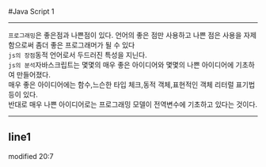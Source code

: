 #Java Script 1

----------
`프로그래밍`은 좋은점과 나쁜점이 있다. 언어의 좋은 점만 사용하고 나쁜 점은 사용을 자제함으로써 좀더 좋은 프로그래머가 될 수 있다  
`js의 장점`동적 언어로서 두드러진 특성을 지닌다.  
`js의 분석`자바스크립트는 몇몇의 매우 좋은 아이디어와 몇몇의 나쁜 아이디어에 기초하여 만들어졌다.  
매우 좋은 아이디어에는 함수,느슨한 타입 체크,동적 객체,표현적인 객체 리터럴 표기법 등이 있다.  
반대로 매우 나쁜 아이디어로는 프로그래밍 모델이 전역변수에 기초하고 있다는 것이다.

--------
line1
--------
modified 20:7
